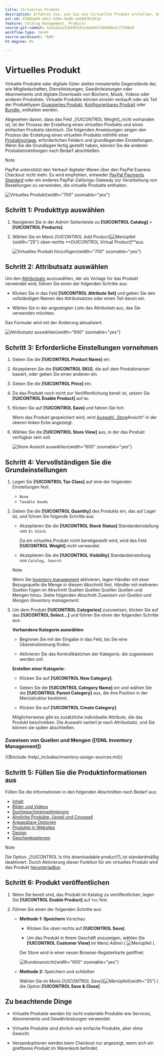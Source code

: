 ```yaml
---
title: Virtuelles Produkt
description: Erfahren Sie, wie Sie ein virtuelles Produkt erstellen, das ein nicht greifbares Element darstellt, z. B. eine Mitgliedschaft, einen Service, eine Garantie oder ein Abonnement.
exl-id: 8788ba04-e911-429e-9e48-ce589f0c9fa1
feature: Catalog Management, Products
source-git-commit: 4a3aa2aa32b692341edabd41fdb608e3cff5d8e0
workflow-type: tm+mt
source-wordcount: '645'
ht-degree: 0%

---
```


# Virtuelles Produkt

Virtuelle Produkte oder digitale Güter stellen immaterielle Gegenstände dar, wie Mitgliedschaften, Dienstleistungen, Gewährleistungen oder Abonnements und digitale Downloads von Büchern, Musik, Videos oder anderen Produkten. Virtuelle Produkte können einzeln verkauft oder als Teil der Produkttypen [Gruppiertes Produkt](product-create-grouped.md), [Konfigurierbares Produkt](product-create-configurable.md) oder [Bundle-](product-create-bundle.md) enthalten werden.

Abgesehen davon, dass das Feld _[!UICONTROL Weight]_nicht vorhanden ist, ist der Prozess der Erstellung eines virtuellen Produkts und eines einfachen Produkts identisch. Die folgenden Anweisungen zeigen den Prozess der Erstellung eines virtuellen Produkts mithilfe einer [Produktvorlage](attribute-sets.md), erforderlichen Feldern und grundlegenden Einstellungen. Wenn Sie die Grundlagen fertig gestellt haben, können Sie die anderen Produkteinstellungen nach Bedarf abschließen.

>[!NOTE]
>
>PayPal unterstützt den Verkauf digitaler Waren über den PayPal Express Checkout nicht mehr. Es wird empfohlen, entweder [PayPal Payments Standard](../stores-purchase/paypal-payments-standard.md) oder ein anderes PayPal-Zahlungs-Gateway zur Verarbeitung von Bestellungen zu verwenden, die virtuelle Produkte enthalten.

![Virtuelles Produkt](./assets/product-virtual-membership.png){width="700" zoomable="yes"}

## Schritt 1: Produkttyp auswählen

1. Navigieren Sie in der _Admin_-Seitenleiste zu **[!UICONTROL Catalog]** > **[!UICONTROL Products]**.

1. Wählen Sie im Menü _[!UICONTROL Add Product]_![Menüpfeil](../assets/icon-menu-down-arrow-red.png){width="25"} oben rechts **[!UICONTROL Virtual Product]**aus.

   ![Virtuelles Produkt hinzufügen](./assets/product-add-virtual.png){width="700" zoomable="yes"}

## Schritt 2: Attributsatz auswählen

Um den [Attributsatz](attribute-sets.md) auszuwählen, der als Vorlage für das Produkt verwendet wird, führen Sie einen der folgenden Schritte aus:

- Klicken Sie in das Feld **[!UICONTROL Attribute Set]** und geben Sie den vollständigen Namen des Attributsatzes oder einen Teil davon ein.

- Wählen Sie in der angezeigten Liste das Attributset aus, das Sie verwenden möchten.

Das Formular wird mit der Änderung aktualisiert.

![Attributsatz auswählen](./assets/product-create-choose-attribute-set.png){width="600" zoomable="yes"}

## Schritt 3: Erforderliche Einstellungen vornehmen

1. Geben Sie die **[!UICONTROL Product Name]** ein.

1. Akzeptieren Sie die **[!UICONTROL SKU]**, die auf dem Produktnamen basiert, oder geben Sie einen anderen ein.

1. Geben Sie die **[!UICONTROL Price]** ein.

1. Da das Produkt noch nicht zur Veröffentlichung bereit ist, setzen Sie **[!UICONTROL Enable Product]** auf `No`.

1. Klicken Sie auf **[!UICONTROL Save]** und fahren Sie fort.

   Wenn das Produkt gespeichert wird, wird [ Auswahl „Store](introduction.md#product-scope)Ansicht“ in der oberen linken Ecke angezeigt.

1. Wählen Sie die **[!UICONTROL Store View]** aus, in der das Produkt verfügbar sein soll.

   ![Store-Ansicht auswählen](./assets/product-create-store-view-choose.png){width="600" zoomable="yes"}

## Schritt 4: Vervollständigen Sie die Grundeinstellungen

1. Legen Sie **[!UICONTROL Tax Class]** auf eine der folgenden Einstellungen fest:

   - `None`
   - `Taxable Goods`

1. Geben Sie die **[!UICONTROL Quantity]** des Produkts ein, das auf Lager ist, und führen Sie folgende Schritte aus:

   - Akzeptieren Sie die **[!UICONTROL Stock Status]** Standardeinstellung von `In Stock`.

     Da ein virtuelles Produkt nicht bereitgestellt wird, wird das Feld **[!UICONTROL Weight]** nicht verwendet.

   - Akzeptieren Sie die **[!UICONTROL Visibility]** Standardeinstellung von `Catalog, Search`.

   >[!NOTE]
   >
   >Wenn Sie [Inventory management](../inventory-management/introduction.md) aktivieren, legen Händler mit einer Bezugsquelle die Menge in diesem Abschnitt fest. Händler mit mehreren Quellen fügen im Abschnitt Quellen Quellen Quellen Quellen und Mengen hinzu. Siehe folgenden Abschnitt _Zuweisen von Quellen und Mengen (Inventory management_.

1. Um dem Produkt **[!UICONTROL Categories]** zuzuweisen, klicken Sie auf das **[!UICONTROL Select…]** und führen Sie einen der folgenden Schritte aus:

   **Vorhandene Kategorie auswählen**:

   - Beginnen Sie mit der Eingabe in das Feld, bis Sie eine Übereinstimmung finden.

   - Aktivieren Sie das Kontrollkästchen der Kategorie, die zugewiesen werden soll.

   **Erstellen einer Kategorie**:

   - Klicken Sie auf **[!UICONTROL New Category]**.

   - Geben Sie die **[!UICONTROL Category Name]** ein und wählen Sie die **[!UICONTROL Parent Category]** aus, die ihre Position in der Menüstruktur bestimmt.

   - Klicken Sie auf **[!UICONTROL Create Category]**.

   Möglicherweise gibt es zusätzliche individuelle Attribute, die das Produkt beschreiben. Die Auswahl variiert je nach Attributsatz, und Sie können sie später abschließen.

### Zuweisen von Quellen und Mengen ([!DNL Inventory Management])

{{$include /help/_includes/inventory-assign-sources.md}}

## Schritt 5: Füllen Sie die Produktinformationen aus

Füllen Sie die Informationen in den folgenden Abschnitten nach Bedarf aus:

- [Inhalt](product-content.md)
- [Bilder und Videos](product-images-and-video.md)
- [Suchmaschinenoptimierung](product-search-engine-optimization.md)
- [Ähnliche Produkte, Upsell und Crosssell](related-products-up-sells-cross-sells.md)
- [Anpassbare Optionen](settings-advanced-custom-options.md)
- [Produkte in Websites](settings-basic-websites.md)
- [Design](settings-advanced-design.md)
- [Geschenkoptionen](product-gift-options.md)

>[!NOTE]
>
>Die Option _[!UICONTROL Is this downloadable product?]_ist standardmäßig deaktiviert. Durch Aktivierung dieser Funktion für ein virtuelles Produkt wird das Produkt [herunterladbar](product-create-downloadable.md#downloadable-product).

## Schritt 6: Produkt veröffentlichen

1. Wenn Sie bereit sind, das Produkt im Katalog zu veröffentlichen, legen Sie **[!UICONTROL Enable Product]** auf `Yes` fest.

1. Führen Sie einen der folgenden Schritte aus:

   - **Methode 1: Speichern** Vorschau

      - Klicken Sie oben rechts auf **[!UICONTROL Save]**.

      - Um das Produkt in Ihrem Geschäft anzuzeigen, wählen Sie **[!UICONTROL Customer View]** im Menü _Admin_ ( ![Menüpfeil](../assets/icon-menu-down-arrow-black.png) ).

     Der Store wird in einer neuen Browser-Registerkarte geöffnet.

     ![Kundenansicht](./assets/product-admin-customer-view.png){width="600" zoomable="yes"}

   - **Methode 2:** Speichern und schließen

     Wählen Sie im Menü _[!UICONTROL Save]_(![Menüpfeil](../assets/icon-menu-down-arrow-red.png){width="25"} ) die Option **[!UICONTROL Save & Close]**.

## Zu beachtende Dinge

- Virtuelle Produkte werden für nicht materielle Produkte wie Services, Abonnements und Gewährleistungen verwendet.

- Virtuelle Produkte sind ähnlich wie einfache Produkte, aber ohne Gewicht.

- Versandoptionen werden beim Checkout nur angezeigt, wenn sich ein greifbares Produkt im Warenkorb befindet.

<!-- Last updated from includes: 2023-05-19 17:14:58 -->
